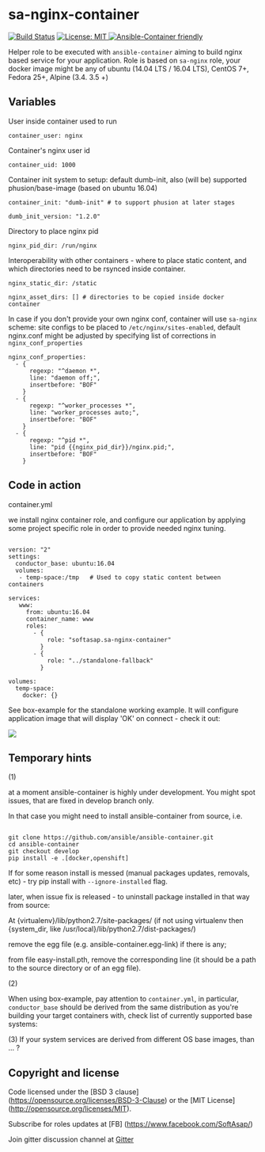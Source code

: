 sa-nginx-container
==================

[![Build Status](https://travis-ci.org/softasap/sa-nginx-container.svg?branch=master)](https://travis-ci.org/softasap/sa-nginx-container)
[![License: MIT][softasap-license-image] ][softasap-license-url]
[![Ansible-Container friendly][ansible-container-image] ][ansible-container-url]

[ansible-container-image]: https://img.shields.io/badge/ansible--container-ready-brightgreen.svg
[ansible-container-url]: http://bit.ly/ansible-container
[softasap-license-image]: https://img.shields.io/badge/License-MIT-yellow.svg
[softasap-license-url]: https://opensource.org/licenses/MIT


Helper role to be executed with `ansible-container` aiming to build nginx based service for your application. Role is based on `sa-nginx` role,
your docker image might be any of ubuntu (14.04 LTS / 16.04 LTS), CentOS 7+, Fedora 25+, Alpine (3.4. 3.5 +)


Variables
---------

User inside container used to run
```
container_user: nginx
```

Container's nginx user id
```
container_uid: 1000
```

Container init system to setup: default dumb-init, also (will be)
supported phusion/base-image (based on ubuntu 16.04)
```
container_init: "dumb-init" # to support phusion at later stages

dumb_init_version: "1.2.0"
```

Directory to place nginx pid
```
nginx_pid_dir: /run/nginx
```

Interoperability with other containers - where to place static content,
and which directories need to be rsynced inside container.
```
nginx_static_dir: /static

nginx_asset_dirs: [] # directories to be copied inside docker container
```

In case if you don't provide your own nginx conf, container will use `sa-nginx`
scheme: site configs to be placed to `/etc/nginx/sites-enabled`, default nginx.conf
might be adjusted by specifying list of corrections in `nginx_conf_properties`

```
nginx_conf_properties:
  - {
      regexp: "^daemon *",
      line: "daemon off;",
      insertbefore: "BOF"
    }
  - {
      regexp: "^worker_processes *",
      line: "worker_processes auto;",
      insertbefore: "BOF"
    }
  - {
      regexp: "^pid *",
      line: "pid {{nginx_pid_dir}}/nginx.pid;",
      insertbefore: "BOF"
    }
```

Code in action
--------------

container.yml

we install nginx container role, and configure our application by applying some project
specific role in order to provide needed nginx tuning.


```

version: "2"
settings:
  conductor_base: ubuntu:16.04
  volumes:
   - temp-space:/tmp   # Used to copy static content between containers

services:
   www:
     from: ubuntu:16.04
     container_name: www
     roles:
       - {
           role: "softasap.sa-nginx-container"
         }
       - {
           role: "../standalone-fallback"
         }

volumes:
  temp-space:
    docker: {}

```

See box-example for the standalone working example. It will configure application
image that will display 'OK' on connect - check it out:

[![](https://github.com/play-with-docker/stacks/raw/cff22438cb4195ace27f9b15784bbb497047afa7/assets/images/button.png)](http://play-with-docker.com?stack=https://raw.githubusercontent.com/softasap/sa-nginx-container/master/box-example/docker-compose-try.yml)


Temporary hints
---------------

(1)

at a moment ansible-container is highly under development. You might spot issues, that are fixed in develop branch only.

In that case you might need to install ansible-container from source, i.e.

```shell

git clone https://github.com/ansible/ansible-container.git
cd ansible-container
git checkout develop
pip install -e .[docker,openshift]
```

If for some reason install is messed (manual packages updates, removals, etc) - try pip install with `--ignore-installed` flag.

later, when issue fix is released - to uninstall package installed in that way from source:

At {virtualenv}/lib/python2.7/site-packages/ (if not using virtualenv then {system_dir, like /usr/local}/lib/python2.7/dist-packages/)

remove the egg file (e.g. ansible-container.egg-link) if there is any;

from file easy-install.pth, remove the corresponding line (it should be a path to the source directory or of an egg file).

(2)

When using box-example, pay attention to `container.yml`, in particular, `conductor_base` should be derived
from the same distribution as you're building your target containers with, check list of currently supported base systems:


(3)
  If your system services are derived from different OS base images, than ... ?


Copyright and license
---------------------

Code licensed under the [BSD 3 clause] (https://opensource.org/licenses/BSD-3-Clause) or the [MIT License] (http://opensource.org/licenses/MIT).

Subscribe for roles updates at [FB] (https://www.facebook.com/SoftAsap/)

Join gitter discussion channel at [Gitter](https://gitter.im/softasap)
